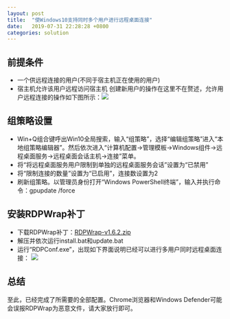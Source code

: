 ```yaml
---
layout: post
title:  "使Windows10支持同时多个用户进行远程桌面连接"
date:   2019-07-31 22:28:28 +0800
categories: solution
---
```

## 前提条件
- 一个供远程连接的用户(不同于宿主机正在使用的用户)
- 宿主机允许该用户远程访问宿主机
创建新用户的操作在这里不在赘述，允许用户远程连接的操作如下图所示：![](https://res.cloudinary.com/do3aoy3xf/image/upload/v1535694286/morningstarwang.com/%E4%BD%BFWindows10%E6%94%AF%E6%8C%81%E5%90%8C%E6%97%B6%E5%A4%9A%E4%B8%AA%E7%94%A8%E6%88%B7%E8%BF%9B%E8%A1%8C%E8%BF%9C%E7%A8%8B%E6%A1%8C%E9%9D%A2%E8%BF%9E%E6%8E%A5/TIM%E6%88%AA%E5%9B%BE20180831134312.png)

## 组策略设置
- Win+Q组合键呼出Win10全局搜索，输入“组策略”，选择“编辑组策略”进入“本地组策略编辑器”。然后依次进入“计算机配置->管理模板->Windows组件->远程桌面服务->远程桌面会话主机->连接”菜单。
- 将“将远程桌面服务用户限制到单独的远程桌面服务会话”设置为“已禁用”
- 将“限制连接的数量”设置为“已启用”，连接数设置为2
- 刷新组策略。以管理员身份打开“Windows PowerShell终端”，输入并执行命令：gpupdate /force

## 安装RDPWrap补丁
- 下载RDPWrap补丁：[RDPWrap-v1.6.2.zip](https://github.com/stascorp/rdpwrap/releases/download/v1.6.2/RDPWrap-v1.6.2.zip "https://github.com/stascorp/rdpwrap/releases/download/v1.6.2/RDPWrap-v1.6.2.zip")
- 解压并依次运行install.bat和update.bat
- 运行“RDPConf.exe”，出现如下界面说明已经可以进行多用户同时远程桌面连接：
![](https://res.cloudinary.com/do3aoy3xf/image/upload/v1535695042/morningstarwang.com/%E4%BD%BFWindows10%E6%94%AF%E6%8C%81%E5%90%8C%E6%97%B6%E5%A4%9A%E4%B8%AA%E7%94%A8%E6%88%B7%E8%BF%9B%E8%A1%8C%E8%BF%9C%E7%A8%8B%E6%A1%8C%E9%9D%A2%E8%BF%9E%E6%8E%A5/TIM%E6%88%AA%E5%9B%BE20180831135710.png)

## 总结
至此，已经完成了所需要的全部配置。Chrome浏览器和Windows Defender可能会误报RDPWrap为恶意文件，请大家放行即可。